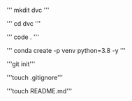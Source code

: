 '''
mkdit dvc
'''

'''
cd dvc
'''

'''
code .
'''


'''
conda create -p venv python=3.8 -y
'''

'''git init'''

'''touch .gitignore'''

'''touch README.md'''